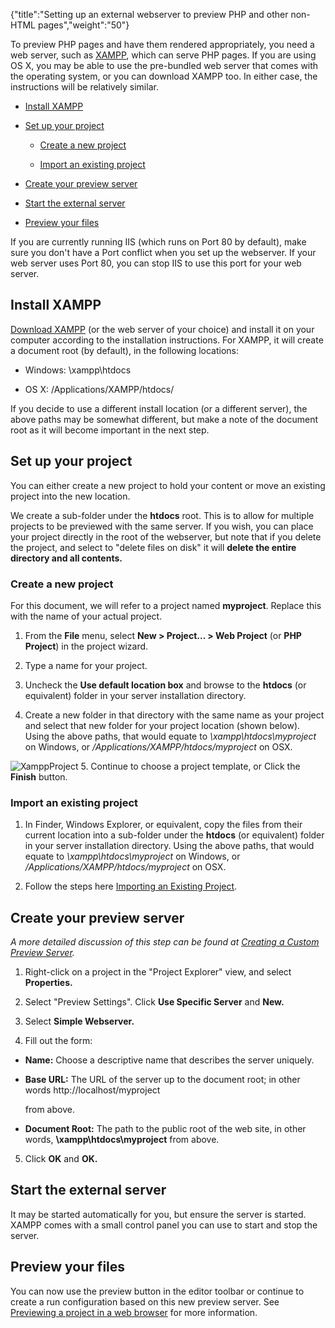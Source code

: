 {"title":"Setting up an external webserver to preview PHP and other non-HTML pages","weight":"50"}

To preview PHP pages and have them rendered appropriately, you need a web server, such as [XAMPP](http://www.apachefriends.org/en/xampp.html), which can serve PHP pages. If you are using OS X, you may be able to use the pre-bundled web server that comes with the operating system, or you can download XAMPP too. In either case, the instructions will be relatively similar.

* [Install XAMPP](#InstallXAMPP)

* [Set up your project](#Setupyourproject)

  * [Create a new project](#Createanewproject)

  * [Import an existing project](#Importanexistingproject)

* [Create your preview server](#Createyourpreviewserver)

* [Start the external server](#Starttheexternalserver)

* [Preview your files](#Previewyourfiles)


If you are currently running IIS (which runs on Port 80 by default), make sure you don't have a Port conflict when you set up the webserver. If your web server uses Port 80, you can stop IIS to use this port for your web server.

## Install XAMPP

[Download XAMPP](http://www.apachefriends.org/en/xampp.html) (or the web server of your choice) and install it on your computer according to the installation instructions. For XAMPP, it will create a document root (by default), in the following locations:

* Windows: \\xampp\\htdocs

* OS X: /Applications/XAMPP/htdocs/


If you decide to use a different install location (or a different server), the above paths may be somewhat different, but make a note of the document root as it will become important in the next step.

## Set up your project

You can either create a new project to hold your content or move an existing project into the new location.

We create a sub-folder under the **htdocs** root. This is to allow for multiple projects to be previewed with the same server. If you wish, you can place your project directly in the root of the webserver, but note that if you delete the project, and select to "delete files on disk" it will **delete the entire directory and all contents.**

### Create a new project

For this document, we will refer to a project named **myproject**. Replace this with the name of your actual project.

1. From the **File** menu, select **New > Project... > Web Project** (or **PHP Project**) in the project wizard.

2. Type a name for your project.

3. Uncheck the **Use default location box** and browse to the **htdocs** (or equivalent) folder in your server installation directory.

4. Create a new folder in that directory with the same name as your project and select that new folder for your project location (shown below). Using the above paths, that would equate to _\\xampp\\htdocs\\myproject_ on Windows, or _/Applications/XAMPP/htdocs/myproject_ on OSX.

  ![XamppProject](/Images/appc/download/attachments/30083123/XamppProject.png)
5. Continue to choose a project template, or Click the **Finish** button.


### Import an existing project

1. In Finder, Windows Explorer, or equivalent, copy the files from their current location into a sub-folder under the **htdocs** (or equivalent) folder in your server installation directory. Using the above paths, that would equate to _\\xampp\\htdocs\\myproject_ on Windows, or _/Applications/XAMPP/htdocs/myproject_ on OSX.

2. Follow the steps here [Importing an Existing Project](/docs/appc/Axway_Appcelerator_Studio/Axway_Appcelerator_Studio_Guide/Basic_Concepts/Working_with_Projects/Importing_an_Existing_Project/).


## Create your preview server

_A more detailed discussion of this step can be found at [Creating a Custom Preview Server](/docs/appc/Axway_Appcelerator_Studio/Axway_Appcelerator_Studio_Guide/Web_Development/Previewing/Creating_a_Custom_Preview_Server/)._

1. Right-click on a project in the "Project Explorer" view, and select **Properties.**

2. Select "Preview Settings". Click **Use Specific Server** and **New.**

3. Select **Simple Webserver.**

4. Fill out the form:

  * **Name:** Choose a descriptive name that describes the server uniquely.

  * **Base URL:** The URL of the server up to the document root; in other words
    http://localhost/myproject

    from above.

  * **Document Root:** The path to the public root of the web site, in other words, **\\xampp\\htdocs\\myproject** from above.


5. Click **OK** and **OK.**


## Start the external server

It may be started automatically for you, but ensure the server is started. XAMPP comes with a small control panel you can use to start and stop the server.

## Preview your files

You can now use the preview button in the editor toolbar or continue to create a run configuration based on this new preview server. See [Previewing a project in a web browser](/docs/appc/Axway_Appcelerator_Studio/Axway_Appcelerator_Studio_Guide/Web_Development/Previewing/Previewing_a_project_in_a_web_browser/) for more information.
